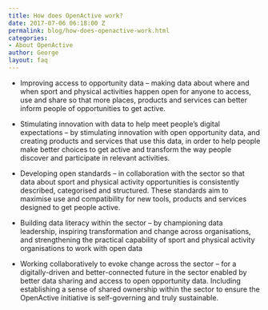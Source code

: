 ```yaml
---
title: How does OpenActive work?
date: 2017-07-06 06:18:00 Z
permalink: blog/how-does-openactive-work.html
categories:
- About OpenActive
author: George
layout: faq
---
```


* Improving access to opportunity data – making data about where and when sport and physical activities happen open for anyone to access, use and share so that more places, products and services can better inform people of opportunities to get active.

* Stimulating innovation with data to help meet people’s digital expectations – by stimulating innovation with open opportunity data, and creating products and services that use this data, in order to help people make better choices to get active and transform the way people discover and participate in relevant activities.

* Developing open standards – in collaboration with the sector so that data about sport and physical activity opportunities is consistently described, categorised and structured. These standards aim to maximise use and compatibility for new tools, products and services designed to get people active.

* Building data literacy within the sector – by championing data leadership, inspiring transformation and change across organisations, and strengthening the practical capability of sport and physical activity organisations to work with open data

* Working collaboratively to evoke change across the sector – for a digitally-driven and better-connected future in the sector enabled by better data sharing and access to open opportunity data. Including establishing a sense of shared ownership within the sector to ensure the OpenActive initiative is self-governing and truly sustainable.